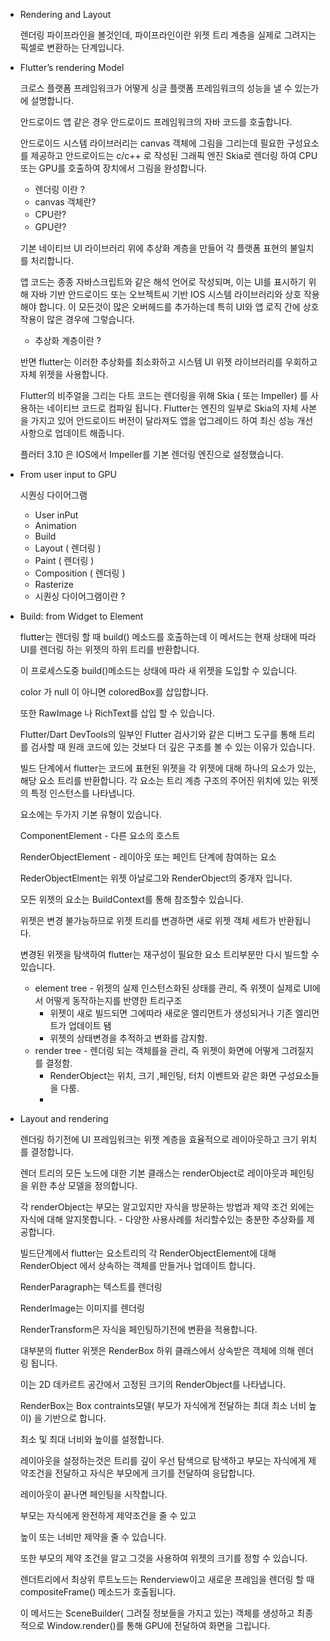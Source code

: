 - Rendering and Layout
    
    렌더링 파이프라인을 볼것인데, 파이프라인이란 위젯 트리 계층을 실제로 그려지는 픽셀로 변환하는 단계입니다.
    
- Flutter’s rendering Model
    
    크로스 플랫폼 프레임워크가 어떻게 싱글 플랫폼 프레임워크의 성능을 낼 수 있는가에 설명합니다.
    
    안드로이드 앱 같은 경우 안드로이드 프레임워크의 자바 코드를 호출합니다.
    
    안드로이드 시스템 라이브러리는 canvas 객체에 그림을 그리는데 필요한 구성요소를 제공하고 안드로이드는 c/c++ 로 작성된 그래픽 엔진 Skia로 렌더링 하여 CPU 또는 GPU를 호출하여 장치에서 그림을 완성합니다.
    
    - 렌더링 이란 ?
    - canvas 객체란?
    - CPU란?
    - GPU란?
    
    기본 네이티브 UI 라이브러리 위에 추상화 계층을 만들어 각 플랫폼 표현의 불일치를 처리합니다.
    
    앱 코드는 종종 자바스크립트와 같은 해석 언어로 작성되며, 이는 UI를 표시하기 위해 자바 기반 안드로이드 또는 오브젝트씨 기반 IOS 시스템 라이브러리와 상호 작용해야 합니다. 이 모든것이 많은 오버헤드를 추가하는데 특히 UI와 앱 로직 간에 상호작용이 많은 경우에 그렇습니다.
    
    - 추상화 계층이란 ?
    
    반면 flutter는 이러한 추상화를 최소화하고 시스템 UI 위젯 라이브러리를 우회하고 자체 위젯을 사용합니다.
    
    Flutter의 비주얼을 그리는 다트 코드는 렌더링을 위해 Skia ( 또는 Impeller) 를 사용하는 네이티브 코드로 컴파일 됩니다. Flutter는 엔진의 일부로 Skia의 자체 사본을 가지고 있어 안드로이드 버전이 달라져도 앱을 업그레이드 하여 최신 성능 개선 사항으로 업데이트 해줍니다.
    
    플러터 3.10 은 IOS에서 Impeller를 기본 렌더링 엔진으로 설정했습니다.
    
- From user input to GPU
    
    시퀀싱 다이어그램
    
    - User inPut
    - Animation
    - Build
    - Layout ( 렌더링 )
    - Paint  ( 렌더링 )
    - Composition  ( 렌더링 )
    - Rasterize
    - 시퀀싱 다이어그램이란 ?

- Build: from Widget to Element
    
    flutter는 렌더링 할 때 build() 메소드를 호출하는데 이 메서드는 현재 상태에 따라 UI를 렌더링 하는 위젯의 하위 트리를 반환합니다.
    
    이 프로세스도중 build()메소드는 상태에  따라 새 위젯을 도입할 수 있습니다.
    
    color 가 null 이 아니면 coloredBox를 삽입합니다.
    
    또한 RawImage 나 RichText를 삽입 할 수 있습니다.
    
    Flutter/Dart DevTools의 일부인 Flutter 검사기와 같은 디버그 도구를 통해 트리를 검사할 때 원래 코드에 있는 것보다 더 깊은 구조를 볼 수 있는 이유가 있습니다.
    
    빌드 단계에서 flutter는 코드에 표현된 위젯을 각 위젯에 대해 하나의 요소가 있는, 해당 요소 트리를 반환합니다. 각 요소는 트리 계층 구조의 주어진 위치에 있는 위젯의 특정 인스턴스를 나타냅니다.
    
    요소에는 두가지 기본 유형이 있습니다.
    
    ComponentElement - 다른 요소의 호스트
    
    RenderObjectElement - 레이아웃 또는 페인트 단계에 참여하는 요소
    
    RederObjectElment는 위젯 아날로그와 RenderObject의 중개자 입니다.
    
    모든 위젯의 요소는 BuildContext를 통해 참조할수 있습니다.
    
    위젯은 변경 불가능하므로 위젯 트리를 변경하면 새로 위젯 객체 세트가 반환됩니다.
    
    변경된 위젯을 탐색하여 flutter는 재구성이 필요한 요소 트리부분만 다시 빌드할 수 있습니다.
    
    - element tree - 위젯의 실제 인스턴스화된 상태를 관리, 즉 위젯이 실제로 UI에서 어떻게 동작하는지를 반영한 트리구조
        - 위젯이 새로 빌드되면 그에따라 새로운 엘리먼트가 생성되거나 기존 엘리먼트가 업데이트 됌
        - 위젯의 상태변경을 추적하고 변화를 감지함.
    - render tree - 렌더링 되는 객체를을 관리, 즉 위젯이 화면에 어떻게 그려질지를 결정함.
        - RenderObject는 위치, 크기 ,페인팅, 터치 이벤트와 같은 화면 구성요소들을 다룸.
        - 
    
- Layout and rendering
    
    렌더링 하기전에 UI 프레임워크는 위젯 계층을 효율적으로 레이아웃하고 크기 위치를 결정합니다.
    
    렌더 트리의 모든 노드에 대한 기본 클래스는 renderObject로 레이아웃과 페인팅을 위한 추상 모델을 정의합니다.
    
    각 renderObject는 부모는 알고있지만 자식을 방문하는 방법과 제약 조건 외에는 자식에 대해 알지못합니다. - 다양한 사용사례를 처리할수있는 충분한 추상화를 제공합니다.
    
    빌드단계에서 flutter는 요소트리의 각 RenderObjectElement에 대해 RenderObject 에서 상속하는 객체를 만들거나 업데이트 합니다.
    
    RenderParagraph는 텍스트를 렌더링
    
    RenderImage는 이미지를 렌더링
    
    RenderTransform은 자식을 페인팅하기전에 변환을 적용합니다.
    
    대부분의 flutter 위젯은 RenderBox 하위 클래스에서 상속받은 객체에 의해 렌더링 됩니다.
    
    이는 2D 데카르트 공간에서 고정된 크기의 RenderObject를 나타냅니다.
    
    RenderBox는 Box contraints모델( 부모가 자식에게 전달하는 최대 최소 너비 높이) 을 기반으로 합니다.
    
    최소 및 최대 너비와 높이를 설정합니다.
    
    레이아웃을 설정하는것은 트리를 깊이 우선 탐색으로 탐색하고 부모는 자식에게 제약조건을 전달하고 자식은 부모에게 크기를 전달하여 응답합니다.
    
    레이아웃이 끝나면 페인팅을 시작합니다.
    
    부모는 자식에게 완전하게 제약조건을 줄 수 있고
    
    높이 또는 너비만 제약을 줄 수 있습니다.
    
    또한 부모의 제약 조건을 알고 그것을 사용하여 위젯의 크기를 정할 수 있습니다.
    
    렌더트리에서 최상위 루트노드는 Renderview이고 새로운 프레임을 렌더링 할 때 compositeFrame() 메소드가 호출됩니다.
    
    이 메서드는 SceneBuilder( 그려질 정보들을 가지고 있는) 객체를 생성하고 최종적으로 Window.render()를 통해 GPU에 전달하여 화면을 그립니다.
